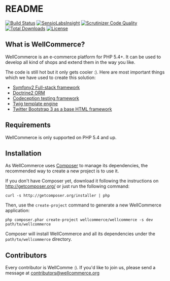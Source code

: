 README
======

[![Build Status](https://travis-ci.org/WellCommerce/WellCommerce.svg?branch=development)](https://travis-ci.org/WellCommerce/WellCommerce)
[![SensioLabsInsight](https://insight.sensiolabs.com/projects/98fa65a3-a9a0-4ae8-b7c9-27d3cc1cebb2/mini.png?1)](https://insight.sensiolabs.com/projects/98fa65a3-a9a0-4ae8-b7c9-27d3cc1cebb2)
[![Scrutinizer Code Quality](https://scrutinizer-ci.com/g/WellCommerce/WellCommerce/badges/quality-score.png?b=development)](https://scrutinizer-ci.com/g/WellCommerce/WellCommerce/?branch=development)
[![Total Downloads](https://poser.pugx.org/wellcommerce/wellcommerce/downloads.svg)](https://packagist.org/packages/wellcommerce/wellcommerce)
[![License](https://poser.pugx.org/wellcommerce/wellcommerce/license.svg)](https://packagist.org/packages/wellcommerce/wellcommerce)

What is WellCommerce?
---------------------

WellCommerce is an e-commerce platform for PHP 5.4+. It can be used to develop all kind of shops and extend them in the way you like.

The code is still hot but it only gets cooler :). Here are most important things which we have used to create this solution:

- [Symfony2 Full-stack framework][1]
- [Doctrine2 ORM][2]
- [Codeception testing framework][3]
- [Twig template engine][4]
- [Twitter Bootstrap 3 as a base HTML framework][5]

Requirements
------------

WellCommerce is only supported on PHP 5.4 and up. 

Installation
------------

As WellCommerce uses [Composer][6] to manage its dependencies, the recommended way
to create a new project is to use it.

If you don't have Composer yet, download it following the instructions on
http://getcomposer.org/ or just run the following command:

    curl -s http://getcomposer.org/installer | php

Then, use the `create-project` command to generate a new WellCommerce application:

    php composer.phar create-project wellcommerce/wellcommerce -s dev path/to/wellcommerce

Composer will install WellCommerce and all its dependencies under the `path/to/wellcommerce` directory.

Contributors
------------

Every contributor is WellComme :). If you'd like to join us, please send a message at contributors@wellcommerce.org

[1]:  http://symfony.com
[2]:  http://doctrine-project.org
[3]:  http://codeception.com
[4]:  http://twig.sensiolabs.org
[5]:  http://getbootstrap.com
[6]:  http://getcomposer.org/
